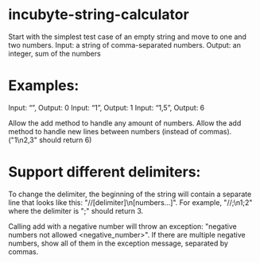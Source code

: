 # incubyte-string-calculator
Start with the simplest test case of an empty string and move to one and two numbers.
Input: a string of comma-separated numbers.
Output: an integer, sum of the numbers

# Examples:
Input: “”, Output: 0
Input: “1”, Output: 1
Input: “1,5”, Output: 6

Allow the add method to handle any amount of numbers.
Allow the add method to handle new lines between numbers (instead of commas). ("1\n2,3" should return 6)

# Support different delimiters:
To change the delimiter, the beginning of the string will contain a separate line that looks like this: "//[delimiter]\n[numbers…]". For example, "//;\n1;2" where the delimiter is ";" should return 3.

Calling add with a negative number will throw an exception: "negative numbers not allowed <negative_number>".
If there are multiple negative numbers, show all of them in the exception message, separated by commas.
